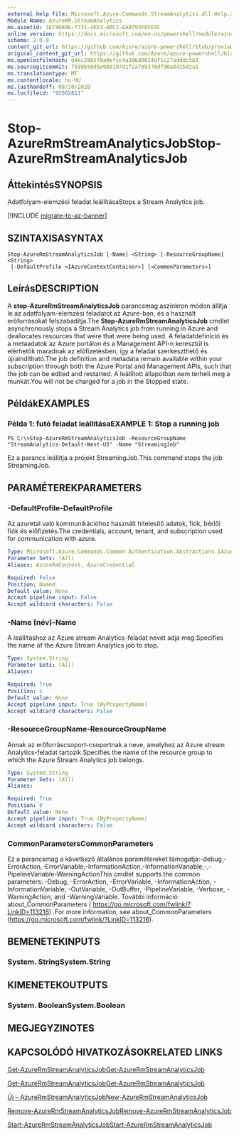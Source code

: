 ```yaml
---
external help file: Microsoft.Azure.Commands.StreamAnalytics.dll-Help.xml
Module Name: AzureRM.StreamAnalytics
ms.assetid: 1EC96B4E-7731-4EE3-A0C1-EA0793F0FE5C
online version: https://docs.microsoft.com/en-us/powershell/module/azurerm.streamanalytics/stop-azurermstreamanalyticsjob
schema: 2.0.0
content_git_url: https://github.com/Azure/azure-powershell/blob/preview/src/ResourceManager/StreamAnalytics/Commands.StreamAnalytics/help/Stop-AzureRmStreamAnalyticsJob.md
original_content_git_url: https://github.com/Azure/azure-powershell/blob/preview/src/ResourceManager/StreamAnalytics/Commands.StreamAnalytics/help/Stop-AzureRmStreamAnalyticsJob.md
ms.openlocfilehash: d4ec2865f0a0efcc4a306d0614df1c27adddc5b3
ms.sourcegitcommit: f599b50d5e980197d1fca769378df90a842b42a1
ms.translationtype: MT
ms.contentlocale: hu-HU
ms.lasthandoff: 08/20/2020
ms.locfileid: "93502811"
---
```

# <span data-ttu-id="12fc1-101">Stop-AzureRmStreamAnalyticsJob</span><span class="sxs-lookup"><span data-stu-id="12fc1-101">Stop-AzureRmStreamAnalyticsJob</span></span>

## <span data-ttu-id="12fc1-102">Áttekintés</span><span class="sxs-lookup"><span data-stu-id="12fc1-102">SYNOPSIS</span></span>
<span data-ttu-id="12fc1-103">Adatfolyam-elemzési feladat leállítása</span><span class="sxs-lookup"><span data-stu-id="12fc1-103">Stops a Stream Analytics job.</span></span>

[!INCLUDE [migrate-to-az-banner](../../includes/migrate-to-az-banner.md)]

## <span data-ttu-id="12fc1-104">SZINTAXISA</span><span class="sxs-lookup"><span data-stu-id="12fc1-104">SYNTAX</span></span>

```
Stop-AzureRmStreamAnalyticsJob [-Name] <String> [-ResourceGroupName] <String>
 [-DefaultProfile <IAzureContextContainer>] [<CommonParameters>]
```

## <span data-ttu-id="12fc1-105">Leírás</span><span class="sxs-lookup"><span data-stu-id="12fc1-105">DESCRIPTION</span></span>
<span data-ttu-id="12fc1-106">A **stop-AzureRmStreamAnalyticsJob** parancsmag aszinkron módon állítja le az adatfolyam-elemzési feladatot az Azure-ban, és a használt erőforrásokat felszabadítja.</span><span class="sxs-lookup"><span data-stu-id="12fc1-106">The **Stop-AzureRmStreamAnalyticsJob** cmdlet asynchronously stops a Stream Analytics job from running in Azure and deallocates resources that were that were being used.</span></span>
<span data-ttu-id="12fc1-107">A feladatdefiníció és a metaadatok az Azure portálon és a Management API-n keresztül is elérhetők maradnak az előfizetésben, így a feladat szerkeszthető és újraindítható.</span><span class="sxs-lookup"><span data-stu-id="12fc1-107">The job definition and metadata remain available within your subscription through both the Azure Portal and Management APIs, such that the job can be edited and restarted.</span></span>
<span data-ttu-id="12fc1-108">A leállított állapotban nem terheli meg a munkát.</span><span class="sxs-lookup"><span data-stu-id="12fc1-108">You will not be charged for a job in the Stopped state.</span></span>

## <span data-ttu-id="12fc1-109">Példák</span><span class="sxs-lookup"><span data-stu-id="12fc1-109">EXAMPLES</span></span>

### <span data-ttu-id="12fc1-110">Példa 1: futó feladat leállítása</span><span class="sxs-lookup"><span data-stu-id="12fc1-110">EXAMPLE 1: Stop a running job</span></span>
```
PS C:\>Stop-AzureRmStreamAnalyticsJob -ResourceGroupName "StreamAnalytics-Default-West-US" -Name "StreamingJob"
```

<span data-ttu-id="12fc1-111">Ez a parancs leállítja a projekt StreamingJob.</span><span class="sxs-lookup"><span data-stu-id="12fc1-111">This command stops the job StreamingJob.</span></span>

## <span data-ttu-id="12fc1-112">PARAMÉTEREK</span><span class="sxs-lookup"><span data-stu-id="12fc1-112">PARAMETERS</span></span>

### <span data-ttu-id="12fc1-113">-DefaultProfile</span><span class="sxs-lookup"><span data-stu-id="12fc1-113">-DefaultProfile</span></span>
<span data-ttu-id="12fc1-114">Az azuretal való kommunikációhoz használt hitelesítő adatok, fiók, bérlői fiók és előfizetés.</span><span class="sxs-lookup"><span data-stu-id="12fc1-114">The credentials, account, tenant, and subscription used for communication with azure.</span></span>

```yaml
Type: Microsoft.Azure.Commands.Common.Authentication.Abstractions.IAzureContextContainer
Parameter Sets: (All)
Aliases: AzureRmContext, AzureCredential

Required: False
Position: Named
Default value: None
Accept pipeline input: False
Accept wildcard characters: False
```

### <span data-ttu-id="12fc1-115">-Name (név)</span><span class="sxs-lookup"><span data-stu-id="12fc1-115">-Name</span></span>
<span data-ttu-id="12fc1-116">A leállításhoz az Azure stream Analytics-feladat nevét adja meg.</span><span class="sxs-lookup"><span data-stu-id="12fc1-116">Specifies the name of the Azure Stream Analytics job to stop.</span></span>

```yaml
Type: System.String
Parameter Sets: (All)
Aliases:

Required: True
Position: 1
Default value: None
Accept pipeline input: True (ByPropertyName)
Accept wildcard characters: False
```

### <span data-ttu-id="12fc1-117">-ResourceGroupName</span><span class="sxs-lookup"><span data-stu-id="12fc1-117">-ResourceGroupName</span></span>
<span data-ttu-id="12fc1-118">Annak az erőforráscsoport-csoportnak a neve, amelyhez az Azure stream Analytics-feladat tartozik.</span><span class="sxs-lookup"><span data-stu-id="12fc1-118">Specifies the name of the resource group to which the Azure Stream Analytics job belongs.</span></span>

```yaml
Type: System.String
Parameter Sets: (All)
Aliases:

Required: True
Position: 0
Default value: None
Accept pipeline input: True (ByPropertyName)
Accept wildcard characters: False
```

### <span data-ttu-id="12fc1-119">CommonParameters</span><span class="sxs-lookup"><span data-stu-id="12fc1-119">CommonParameters</span></span>
<span data-ttu-id="12fc1-120">Ez a parancsmag a következő általános paramétereket támogatja:-debug,-ErrorAction,-ErrorVariable,-InformationAction,-InformationVariable,-,-PipelineVariable-WarningAction</span><span class="sxs-lookup"><span data-stu-id="12fc1-120">This cmdlet supports the common parameters: -Debug, -ErrorAction, -ErrorVariable, -InformationAction, -InformationVariable, -OutVariable, -OutBuffer, -PipelineVariable, -Verbose, -WarningAction, and -WarningVariable.</span></span> <span data-ttu-id="12fc1-121">További információ: about_CommonParameters ( https://go.microsoft.com/fwlink/?LinkID=113216) .</span><span class="sxs-lookup"><span data-stu-id="12fc1-121">For more information, see about_CommonParameters (https://go.microsoft.com/fwlink/?LinkID=113216).</span></span>

## <span data-ttu-id="12fc1-122">BEMENETEK</span><span class="sxs-lookup"><span data-stu-id="12fc1-122">INPUTS</span></span>

### <span data-ttu-id="12fc1-123">System. String</span><span class="sxs-lookup"><span data-stu-id="12fc1-123">System.String</span></span>

## <span data-ttu-id="12fc1-124">KIMENETEK</span><span class="sxs-lookup"><span data-stu-id="12fc1-124">OUTPUTS</span></span>

### <span data-ttu-id="12fc1-125">System. Boolean</span><span class="sxs-lookup"><span data-stu-id="12fc1-125">System.Boolean</span></span>

## <span data-ttu-id="12fc1-126">MEGJEGYZI</span><span class="sxs-lookup"><span data-stu-id="12fc1-126">NOTES</span></span>

## <span data-ttu-id="12fc1-127">KAPCSOLÓDÓ HIVATKOZÁSOK</span><span class="sxs-lookup"><span data-stu-id="12fc1-127">RELATED LINKS</span></span>

[<span data-ttu-id="12fc1-128">Get-AzureRmStreamAnalyticsJob</span><span class="sxs-lookup"><span data-stu-id="12fc1-128">Get-AzureRmStreamAnalyticsJob</span></span>](./Get-AzureRmStreamAnalyticsJob.md)

[<span data-ttu-id="12fc1-129">Get-AzureRmStreamAnalyticsJob</span><span class="sxs-lookup"><span data-stu-id="12fc1-129">Get-AzureRmStreamAnalyticsJob</span></span>](./Get-AzureRmStreamAnalyticsJob.md)

[<span data-ttu-id="12fc1-130">Új – AzureRmStreamAnalyticsJob</span><span class="sxs-lookup"><span data-stu-id="12fc1-130">New-AzureRmStreamAnalyticsJob</span></span>](./New-AzureRmStreamAnalyticsJob.md)

[<span data-ttu-id="12fc1-131">Remove-AzureRmStreamAnalyticsJob</span><span class="sxs-lookup"><span data-stu-id="12fc1-131">Remove-AzureRmStreamAnalyticsJob</span></span>](./Remove-AzureRmStreamAnalyticsJob.md)

[<span data-ttu-id="12fc1-132">Start-AzureRmStreamAnalyticsJob</span><span class="sxs-lookup"><span data-stu-id="12fc1-132">Start-AzureRmStreamAnalyticsJob</span></span>](./Start-AzureRmStreamAnalyticsJob.md)



